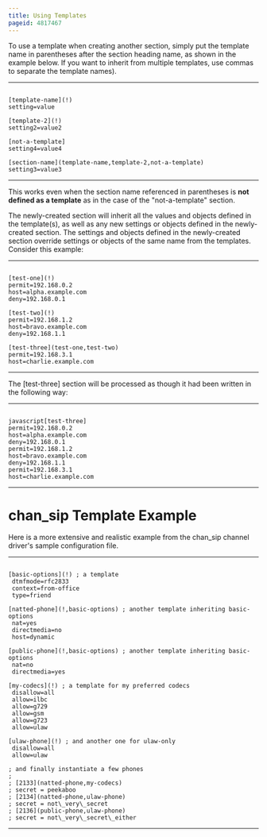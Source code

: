 ```yaml
---
title: Using Templates
pageid: 4817467
---
```


To use a template when creating another section, simply put the template name in parentheses after the section heading name, as shown in the example below. If you want to inherit from multiple templates, use commas to separate the template names).




---

  
  


```

[template-name](!)
setting=value

[template-2](!)
setting2=value2

[not-a-template]
setting4=value4

[section-name](template-name,template-2,not-a-template)
setting3=value3

```



---


This works even when the section name referenced in parentheses is **not defined as a template** as in the case of the "not-a-template" section.

The newly-created section will inherit all the values and objects defined in the template(s), as well as any new settings or objects defined in the newly-created section. The settings and objects defined in the newly-created section override settings or objects of the same name from the templates. Consider this example:




---

  
  


```

[test-one](!)
permit=192.168.0.2
host=alpha.example.com
deny=192.168.0.1

[test-two](!)
permit=192.168.1.2
host=bravo.example.com
deny=192.168.1.1

[test-three](test-one,test-two)
permit=192.168.3.1
host=charlie.example.com

```



---


The [test-three] section will be processed as though it had been written in the following way:




---

  
  


```

javascript[test-three]
permit=192.168.0.2
host=alpha.example.com
deny=192.168.0.1
permit=192.168.1.2
host=bravo.example.com
deny=192.168.1.1
permit=192.168.3.1
host=charlie.example.com

```



---


chan\_sip Template Example
==========================

Here is a more extensive and realistic example from the chan\_sip channel driver's sample configuration file.




---

  
  


```

[basic-options](!) ; a template
 dtmfmode=rfc2833
 context=from-office
 type=friend
 
[natted-phone](!,basic-options) ; another template inheriting basic-options
 nat=yes
 directmedia=no
 host=dynamic
 
[public-phone](!,basic-options) ; another template inheriting basic-options
 nat=no
 directmedia=yes
 
[my-codecs](!) ; a template for my preferred codecs
 disallow=all
 allow=ilbc
 allow=g729
 allow=gsm
 allow=g723
 allow=ulaw
 
[ulaw-phone](!) ; and another one for ulaw-only
 disallow=all
 allow=ulaw
 
; and finally instantiate a few phones
;
; [2133](natted-phone,my-codecs)
; secret = peekaboo
; [2134](natted-phone,ulaw-phone)
; secret = not\_very\_secret
; [2136](public-phone,ulaw-phone)
; secret = not\_very\_secret\_either

```



---


